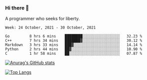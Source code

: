 ### Hi there 👋

<!--
**shejialuo/shejialuo** is a ✨ _special_ ✨ repository because its `README.md` (this file) appears on your GitHub profile.

Here are some ideas to get you started:

- 🔭 I’m currently working on ...
- 🌱 I’m currently learning ...
- 👯 I’m looking to collaborate on ...
- 🤔 I’m looking for help with ...
- 💬 Ask me about ...
- 📫 How to reach me: ...
- 😄 Pronouns: ...
- ⚡ Fun fact: ...
-->

A programmer who seeks for liberty.

<!--START_SECTION:waka-->
```text
Week: 24 October, 2021 - 30 October, 2021

Go         8 hrs 6 mins    ████████░░░░░░░░░░░░░░░░░   32.23 % 
C++        7 hrs 34 mins   ███████▓░░░░░░░░░░░░░░░░░   30.12 % 
Markdown   3 hrs 33 mins   ███▓░░░░░░░░░░░░░░░░░░░░░   14.14 % 
Python     2 hrs 44 mins   ██▓░░░░░░░░░░░░░░░░░░░░░░   10.90 % 
C          1 hr 58 mins    ██░░░░░░░░░░░░░░░░░░░░░░░   07.87 % 
```
<!--END_SECTION:waka-->

[![Anurag's GitHub stats](https://github-readme-stats.vercel.app/api?username=shejialuo&show_icons=true&theme=dracula)](https://github.com/anuraghazra/github-readme-stats)

[![Top Langs](https://github-readme-stats.vercel.app/api/top-langs/?username=shejialuo&layout=compact)](https://github.com/anuraghazra/github-readme-stats)
